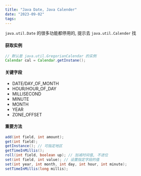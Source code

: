 ```yaml
---
title: "Java Date, Java Calender"
date: "2023-09-02"
tags:
---
```


`java.util.Date` 的很多功能都停用的, 提示去 `java.util.Calender` 找

#### 获取实例
```java
// 默认是 java.util.GregorianCalendar 的实例
Calendar cal = Calendar.getInstane(); 
```

#### 关键字段
- DATE/DAY_OF_MONTH
- HOUR/HOUR_OF_DAY
- MILLISECOND
- MINUTE
- MONTH
- YEAR
- ZONE_OFFSET

#### 重要方法
```java
add(int field, int amount);
get(int field);
getInstance(); // 可指定地区
getTimeInMillis();
roll(int field, boolean up); // 加减时间值, 不进位
set(int field, int value); // 设置指定字段的值
set(int year, int month, int day, int hour, int minute);
setTimeInMillis(long millis);
```